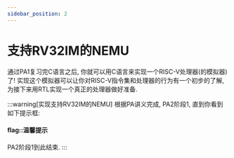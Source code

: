 ```yaml
---
sidebar_position: 2
---
```


# 支持RV32IM的NEMU

通过PA1复习完C语言之后, 你就可以用C语言来实现一个RISC-V处理器(的模拟器)了!
实现这个模拟器可以让你对RISC-V指令集和处理器的行为有一个初步的了解,
为接下来用RTL实现一个真正的处理器做好准备.

:::warning[实现支持RV32IM的NEMU]
根据PA讲义完成, PA2阶段1, 直到你看到如下提示框:
#### flag::温馨提示
PA2阶段1到此结束.
:::